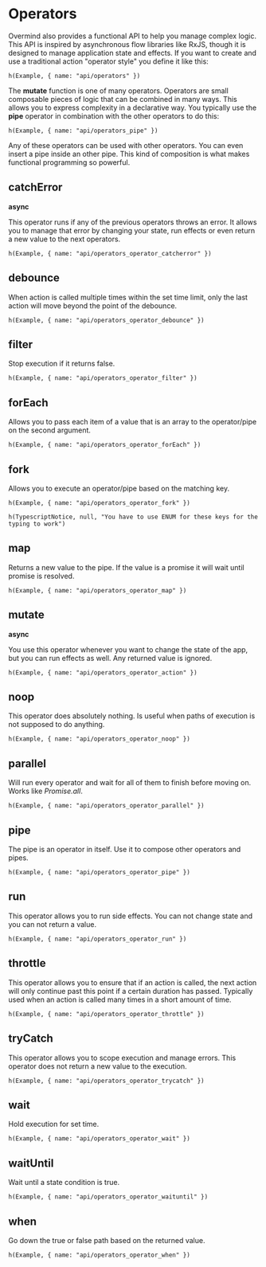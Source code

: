 # Operators

Overmind also provides a functional API to help you manage complex logic. This API is inspired by asynchronous flow libraries like RxJS, though it is designed to manage application state and effects. If you want to create and use a traditional action "operator style" you define it like this:

```marksy
h(Example, { name: "api/operators" })
```

The **mutate** function is one of many operators. Operators are small composable pieces of logic that can be combined in many ways. This allows you to express complexity in a declarative way. You typically use the **pipe** operator in combination with the other operators to do this:

```marksy
h(Example, { name: "api/operators_pipe" })
```

Any of these operators can be used with other operators. You can even insert a pipe inside an other pipe. This kind of composition is what makes functional programming so powerful.

## catchError

**async**

This operator runs if any of the previous operators throws an error. It allows you to manage that error by changing your state, run effects or even return a new value to the next operators. 

```marksy
h(Example, { name: "api/operators_operator_catcherror" })
```

## debounce
When action is called multiple times within the set time limit, only the last action will move beyond the point of the debounce.

```marksy
h(Example, { name: "api/operators_operator_debounce" })
```

## filter
Stop execution if it returns false.

```marksy
h(Example, { name: "api/operators_operator_filter" })
```

## forEach
Allows you to pass each item of a value that is an array to the operator/pipe on the second argument.

```marksy
h(Example, { name: "api/operators_operator_forEach" })
```

## fork
Allows you to execute an operator/pipe based on the matching key.

```marksy
h(Example, { name: "api/operators_operator_fork" })
```

```marksy
h(TypescriptNotice, null, "You have to use ENUM for these keys for the typing to work")
```

## map
Returns a new value to the pipe. If the value is a promise it will wait until promise is resolved.

```marksy
h(Example, { name: "api/operators_operator_map" })
```

## mutate

**async**

You use this operator whenever you want to change the state of the app, but you can run effects as well. Any returned value is ignored.

```marksy
h(Example, { name: "api/operators_operator_action" })
```

## noop

This operator does absolutely nothing. Is useful when paths of execution is not supposed to do anything.

```marksy
h(Example, { name: "api/operators_operator_noop" })
```


## parallel
Will run every operator and wait for all of them to finish before moving on. Works like *Promise.all*.

```marksy
h(Example, { name: "api/operators_operator_parallel" })
```

## pipe
The pipe is an operator in itself. Use it to compose other operators and pipes.

```marksy
h(Example, { name: "api/operators_operator_pipe" })
```

## run

This operator allows you to run side effects. You can not change state and you can not return a value.

```marksy
h(Example, { name: "api/operators_operator_run" })
```

## throttle
This operator allows you to ensure that if an action is called, the next action will only continue past this point if a certain duration has passed. Typically used when an action is called many times in a short amount of time.

```marksy
h(Example, { name: "api/operators_operator_throttle" })
```

## tryCatch
This operator allows you to scope execution and manage errors. This operator does not return a new value to the execution.

```marksy
h(Example, { name: "api/operators_operator_trycatch" })
```

## wait
Hold execution for set time.

```marksy
h(Example, { name: "api/operators_operator_wait" })
```

## waitUntil
Wait until a state condition is true.

```marksy
h(Example, { name: "api/operators_operator_waituntil" })
```

## when
Go down the true or false path based on the returned value.

```marksy
h(Example, { name: "api/operators_operator_when" })
```


